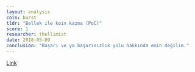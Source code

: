 ```yaml
---
layout: analysis
coin: burst
tldr: "Bellek ile koin kazma (PoC)"
score: 1
researcher: thellimist
date: 2018-05-09
conclusion: "Başarı ve ya başarısızlık yolu hakkında emin değilim."
---
```


[Link](https://github.com/breakpoint-labs/public/blob/master/coins/BurstCoin.md)
